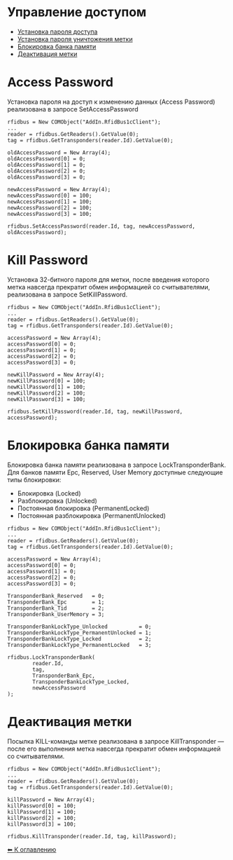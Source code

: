 Управление доступом
===================

* [Установка пароля доступа](#AccessPassword)
* [Установка пароля уничтожения метки](#KillPassword)
* [Блокировка банка памяти](#LockTransponder)
* [Деактивация метки](#KillTransponder)

<a name="AccessPassword"></a>Access Password
===============
Установка пароля на доступ к изменению данных (Access Password) реализована в запросе SetAccessPassword

```delphi
rfidbus = New COMObject("AddIn.RfidBus1cClient");
...
reader = rfidbus.GetReaders().GetValue(0);
tag = rfidbus.GetTransponders(reader.Id).GetValue(0);

oldAccessPassword = New Array(4);
oldAccessPassword[0] = 0;
oldAccessPassword[1] = 0;
oldAccessPassword[2] = 0;
oldAccessPassword[3] = 0;

newAccessPassword = New Array(4);
newAccessPassword[0] = 100;
newAccessPassword[1] = 100;
newAccessPassword[2] = 100;
newAccessPassword[3] = 100;

rfidbus.SetAccessPassword(reader.Id, tag, newAccessPassword, oldAccessPassword);
```

<a name="KillPassword"></a>Kill Password
=============
Установка 32-битного пароля для метки, после введения которого метка навсегда прекратит обмен информацией со считывателями, реализована в запросе SetKillPassword.

```delphi
rfidbus = New COMObject("AddIn.RfidBus1cClient");
...
reader = rfidbus.GetReaders().GetValue(0);
tag = rfidbus.GetTransponders(reader.Id).GetValue(0);

accessPassword = New Array(4);
accessPassword[0] = 0;
accessPassword[1] = 0;
accessPassword[2] = 0;
accessPassword[3] = 0;

newKillPassword = New Array(4);
newKillPassword[0] = 100;
newKillPassword[1] = 100;
newKillPassword[2] = 100;
newKillPassword[3] = 100;

rfidbus.SetKillPassword(reader.Id, tag, newKillPassword, accessPassword);
```

<a name="LockTransponder"></a>Блокировка банка памяти
=======================

Блокировка банка памяти реализована в запросе LockTransponderBank. Для банков памяти Epc, Reserved, User Memory доступные следующие типы блокировки:
* Блокировка (Locked)
* Разблокировка (Unlocked)
* Постоянная блокировка (PermanentLocked)
* Постоянная разблокировка (PermanentUnlocked)

```delphi
rfidbus = New COMObject("AddIn.RfidBus1cClient");
...
reader = rfidbus.GetReaders().GetValue(0);
tag = rfidbus.GetTransponders(reader.Id).GetValue(0);

accessPassword = New Array(4);
accessPassword[0] = 0;
accessPassword[1] = 0;
accessPassword[2] = 0;
accessPassword[3] = 0;

TransponderBank_Reserved   = 0;
TransponderBank_Epc        = 1;
TransponderBank_Tid        = 2;
TransponderBank_UserMemory = 3;

TransponderBankLockType_Unlocked          = 0;
TransponderBankLockType_PermanentUnlocked = 1;
TransponderBankLockType_Locked            = 2;
TransponderBankLockType_PermanentLocked   = 3;

rfidbus.LockTransponderBank(
        reader.Id,
        tag,
        TransponderBank_Epc,
        TransponderBankLockType_Locked,
        newAccessPassword
);
```

<a name="KillTransponder"></a>Деактивация метки
=================
Посылка KILL-команды метке реализована в запросе KillTransponder — после его выполнения метка навсегда прекратит обмен информацией со считывателями.

```delphi
rfidbus = New COMObject("AddIn.RfidBus1cClient");
...
reader = rfidbus.GetReaders().GetValue(0);
tag = rfidbus.GetTransponders(reader.Id).GetValue(0);

killPassword = New Array(4);
killPassword[0] = 100;
killPassword[1] = 100;
killPassword[2] = 100;
killPassword[3] = 100;

rfidbus.KillTransponder(reader.Id, tag, killPassword);
```

[⬅ К оглавлению](../README.md)
